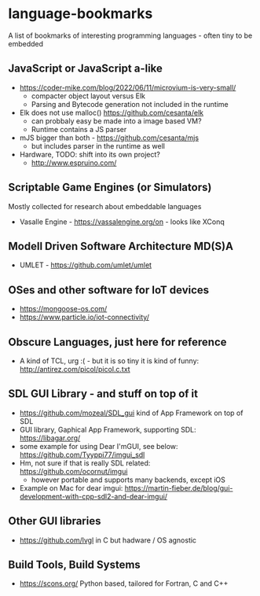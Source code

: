 # language-bookmarks
A list of bookmarks of interesting programming languages - often tiny to be embedded

## JavaScript or JavaScript a-like
- https://coder-mike.com/blog/2022/06/11/microvium-is-very-small/
  - compacter object layout versus Elk
  - Parsing and Bytecode generation not included in the runtime   
- Elk does not use malloc() https://github.com/cesanta/elk
  - can probbaly easy be made into a image based VM?
  - Runtime contains a JS parser
- mJS bigger than both - https://github.com/cesanta/mjs
  - but includes parser in the runtime as well
- Hardware, TODO: shift into its own project?
  - http://www.espruino.com/
  
## Scriptable Game Engines (or Simulators)
Mostly collected for research about embeddable languages
- Vasalle Engine -  https://vassalengine.org/on  - looks like XConq

## Modell Driven Software Architecture MD(S)A
- UMLET - https://github.com/umlet/umlet

## OSes and other software for IoT devices
- https://mongoose-os.com/
- https://www.particle.io/iot-connectivity/

## Obscure Languages, just here for reference
- A kind of TCL, urg :( - but it is so tiny it is kind of funny: http://antirez.com/picol/picol.c.txt

## SDL GUI Library - and stuff on top of it
- https://github.com/mozeal/SDL_gui kind of App Framework on top of SDL
- GUI library, Gaphical App Framework, supporting SDL: https://libagar.org/
- some example for using Dear I'mGUI, see below: https://github.com/Tyyppi77/imgui_sdl
- Hm, not sure if that is really SDL related: https://github.com/ocornut/imgui
  - however portable and supports many backends, except iOS
- Example on Mac for dear imgui: https://martin-fieber.de/blog/gui-development-with-cpp-sdl2-and-dear-imgui/

## Other GUI libraries
- https://github.com/lvgl in C but hadware / OS agnostic

## Build Tools, Build Systems
- https://scons.org/ Python based, tailored for Fortran, C and C++
 
